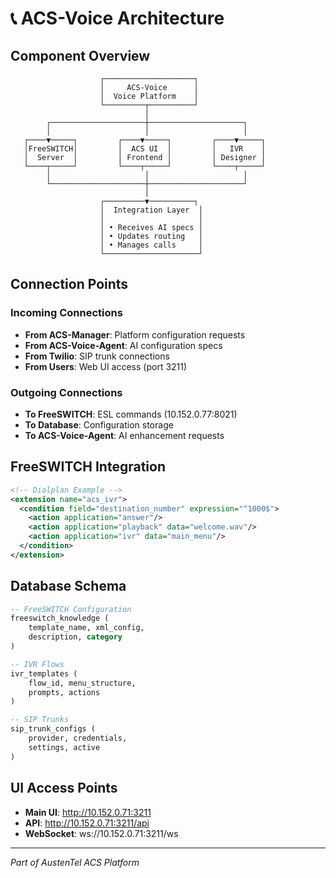 # 📞 ACS-Voice Architecture

## Component Overview

```
                    ┌────────────────────┐
                    │     ACS-Voice      │
                    │  Voice Platform    │
                    └─────────┬──────────┘
                              │
        ┌─────────────────────┼─────────────────────┐
        │                     │                     │
   ┌────▼─────┐         ┌────▼─────┐         ┌────▼─────┐
   │FreeSWITCH│         │  ACS UI  │         │   IVR    │
   │  Server  │         │ Frontend │         │ Designer │
   └────┬─────┘         └────┬─────┘         └────┬─────┘
        │                     │                     │
        └─────────────────────┼─────────────────────┘
                              │
                    ┌─────────▼──────────┐
                    │  Integration Layer  │
                    │                     │
                    │ • Receives AI specs │
                    │ • Updates routing   │
                    │ • Manages calls     │
                    └─────────────────────┘
```

## Connection Points

### Incoming Connections
- **From ACS-Manager**: Platform configuration requests
- **From ACS-Voice-Agent**: AI configuration specs
- **From Twilio**: SIP trunk connections
- **From Users**: Web UI access (port 3211)

### Outgoing Connections
- **To FreeSWITCH**: ESL commands (10.152.0.77:8021)
- **To Database**: Configuration storage
- **To ACS-Voice-Agent**: AI enhancement requests

## FreeSWITCH Integration

```xml
<!-- Dialplan Example -->
<extension name="acs_ivr">
  <condition field="destination_number" expression="^1000$">
    <action application="answer"/>
    <action application="playback" data="welcome.wav"/>
    <action application="ivr" data="main_menu"/>
  </condition>
</extension>
```

## Database Schema

```sql
-- FreeSWITCH Configuration
freeswitch_knowledge (
    template_name, xml_config,
    description, category
)

-- IVR Flows
ivr_templates (
    flow_id, menu_structure,
    prompts, actions
)

-- SIP Trunks
sip_trunk_configs (
    provider, credentials,
    settings, active
)
```

## UI Access Points

- **Main UI**: http://10.152.0.71:3211
- **API**: http://10.152.0.71:3211/api
- **WebSocket**: ws://10.152.0.71:3211/ws

---
*Part of AustenTel ACS Platform*
